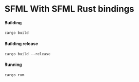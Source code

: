 # SFML With SFML Rust bindings

#### Building

```shell
cargo build
```

#### Building release

```shell
cargo build --release
```

#### Running
```shell
cargo run
```
